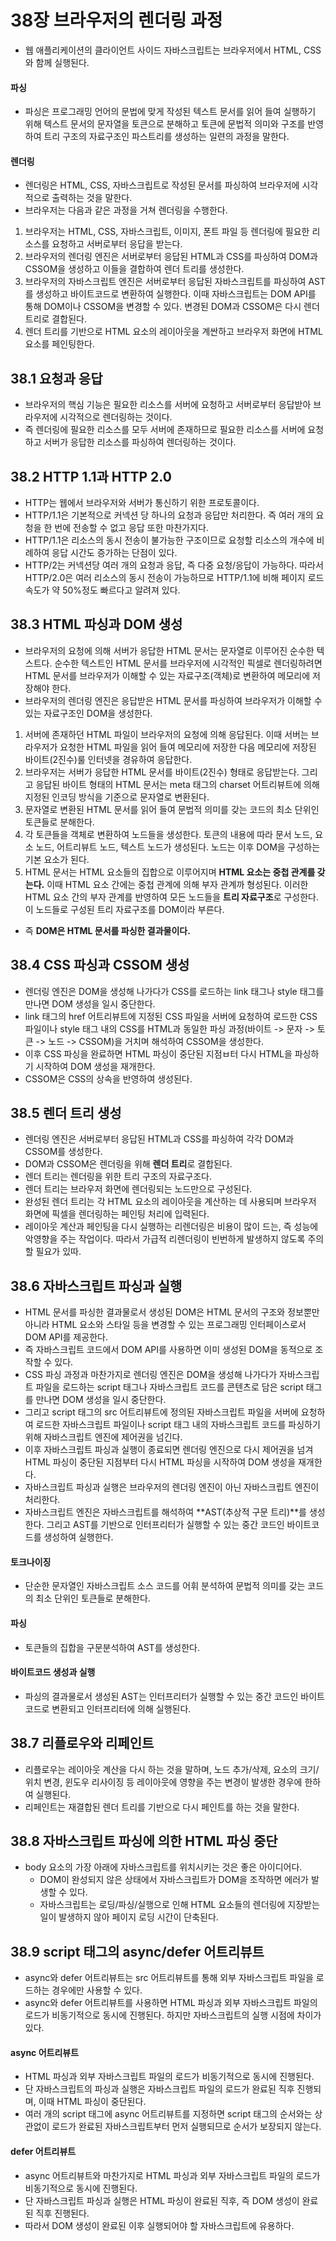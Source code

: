 # 38장 브라우저의 렌더링 과정

- 웹 애플리케이션의 클라이언트 사이드 자바스크립트는 브라우저에서 HTML, CSS와 함께 실행된다.

#### 파싱

- 파싱은 프로그래밍 언어의 문법에 맞게 작성된 텍스트 문서를 읽어 들여 실행하기 위해 텍스트 문서의 문자열을 토큰으로 분해하고 토큰에 문법적 의미와 구조를 반영하여 트리 구조의 자료구조인 파스트리를 생성하는 일련의 과정을 말한다.

#### 렌더링

- 렌더링은 HTML, CSS, 자바스크립트로 작성된 문서를 파싱하여 브라우저에 시각적으로 출력하는 것을 말한다.
- 브라우저는 다음과 같은 과정을 거쳐 렌더링을 수행한다.

1. 브라우저는 HTML, CSS, 자바스크립트, 이미지, 폰트 파일 등 렌더링에 필요한 리소스를 요청하고 서버로부터 응답을 받는다.
2. 브라우저의 렌더링 엔진은 서버로부터 응답된 HTML과 CSS를 파싱하여 DOM과 CSSOM을 생성하고 이들을 결합하여 렌더 트리를 생성한다.
3. 브라우저의 자바스크립트 엔진은 서버로부터 응답된 자바스크립트를 파싱하여 AST를 생성하고 바이트코드로 변환하여 실행한다. 이때 자바스크립트는 DOM API를 통해 DOM이나 CSSOM을 변경할 수 있다. 변경된 DOM과 CSSOM은 다시 렌더 트리로 결합된다.
4. 렌더 트리를 기반으로 HTML 요소의 레이아웃을 계싼하고 브라우저 화면에 HTML 요소를 페인팅한다.

## 38.1 요청과 응답

- 브라우저의 핵심 기능은 필요한 리소스를 서버에 요청하고 서버로부터 응답받아 브라우저에 시각적으로 렌더링하는 것이다.
- 즉 렌더링에 필요한 리소스를 모두 서버에 존재하므로 필요한 리소스를 서버에 요청하고 서버가 응답한 리소스를 파싱하여 렌더링하는 것이다.

## 38.2 HTTP 1.1과 HTTP 2.0

- HTTP는 웹에서 브라우저와 서버가 통신하기 위한 프로토콜이다.
- HTTP/1.1은 기본적으로 커넥션 당 하나의 요청과 응답만 처리한다. 즉 여러 개의 요청을 한 번에 전송할 수 없고 응답 또한 마찬가지다.
- HTTP/1.1은 리소스의 동시 전송이 불가능한 구조이므로 요청할 리소스의 개수에 비례하여 응답 시간도 증가하는 단점이 있다.
- HTTP/2는 커넥션당 여러 개의 요청과 응답, 즉 다중 요청/응답이 가능하다. 따라서 HTTP/2.0은 여러 리소스의 동시 전송이 가능하므로 HTTP/1.1에 비해 페이지 로드 속도가 약 50%정도 빠르다고 알려져 있다.

## 38.3 HTML 파싱과 DOM 생성

- 브라우저의 요청에 의해 서버가 응답한 HTML 문서는 문자열로 이루어진 순수한 텍스트다. 순수한 텍스트인 HTML 문서를 브라우저에 시각적인 픽셀로 렌더링하려면 HTML 문서를 브라우저가 이해할 수 있는 자료구조(객체)로 변환하여 메모리에 저장해야 한다.
- 브라우저의 렌더링 엔진은 응답받은 HTML 문서를 파싱하여 브라우저가 이해할 수 있는 자료구조인 DOM을 생성한다.

1. 서버에 존재하던 HTML 파일이 브라우저의 요청에 의해 응답된다. 이때 서버는 브라우저가 요청한 HTML 파일을 읽어 들여 메모리에 저장한 다음 메모리에 저장된 바이트(2진수)룰 인터넷을 경유하여 응답한다.
2. 브라우저는 서버가 응답한 HTML 문서를 바이트(2진수) 형태로 응답받는다. 그리고 응답된 바이트 형태의 HTML 문서는 meta 태그의 charset 어트리뷰트에 의해 지정된 인코딩 방식을 기준으로 문자열로 변환된다.
3. 문자열로 변환된 HTML 문서를 읽어 들여 문법적 의미를 갖는 코드의 최소 단위인 토큰들로 분해한다.
4. 각 토큰들을 객체로 변환하여 노드들을 생성한다. 토큰의 내용에 따라 문서 노드, 요소 노드, 어트리뷰트 노드, 텍스트 노드가 생성된다. 노드는 이후 DOM을 구성하는 기본 요소가 된다.
5. HTML 문서는 HTML 요소들의 집합으로 이루어지며 **HTML 요소는 중첩 관계를 갖는다.** 이때 HTML 요소 간에는 중첩 관계에 의해 부자 관계까 형성된다. 이러한 HTML 요소 간의 부자 관계를 반영하여 모든 노드들을 **트리 자료구조**로 구성한다. 이 노드들로 구성된 트리 자료구조를 DOM이라 부른다.

- 즉 **DOM은 HTML 문서를 파싱한 결과물이다.**

## 38.4 CSS 파싱과 CSSOM 생성

- 렌더링 엔진은 DOM을 생성해 나가다가 CSS를 로드하는 link 태그나 style 태그를 만나면 DOM 생성을 일시 중단한다.
- link 태그의 href 어트리뷰트에 지정된 CSS 파일을 서버에 요청하여 로드한 CSS 파일이나 style 태그 내의 CSS를 HTML과 동일한 파싱 과정(바이트 -> 문자 -> 토큰 -> 노드 -> CSSOM)을 거치며 해석하여 CSSOM을 생성한다.
- 이후 CSS 파싱을 완료하면 HTML 파싱이 중단된 지점ㅂ터 다시 HTML을 파싱하기 시작하여 DOM 생성을 재개한다.
- CSSOM은 CSS의 상속을 반영하여 생성된다.

## 38.5 렌더 트리 생성

- 렌더링 엔진은 서버로부터 응답된 HTML과 CSS를 파싱하여 각각 DOM과 CSSOM를 생성한다.
- DOM과 CSSOM은 렌더링을 위해 **렌더 트리**로 결합된다.
- 렌더 트리는 렌더링을 위한 트리 구조의 자료구조다.
- 렌더 트리는 브라우저 화면에 렌더링되는 노드만으로 구성된다.
- 완성된 렌더 트리는 각 HTML 요소의 레이아웃을 계산하는 데 사용되며 브라우저 화면에 픽셀을 렌더링하는 페인팅 처리에 입력된다.
- 레이아웃 계산과 페인팅을 다시 실행하는 리렌더링은 비용이 많이 드는, 즉 성능에 악영향을 주는 작업이다. 따라서 가급적 리렌더링이 빈번하게 발생하지 않도록 주의할 필요가 있따.

## 38.6 자바스크립트 파싱과 실행

- HTML 문서를 파싱한 결과물로서 생성된 DOM은 HTML 문서의 구조와 정보뿐만 아니라 HTML 요소와 스타일 등을 변경할 수 있는 프로그래밍 인터페이스로서 DOM API를 제공한다.
- 즉 자바스크립트 코드에서 DOM API를 사용하면 이미 생성된 DOM을 동적으로 조작할 수 있다.
- CSS 파싱 과정과 마찬가지로 렌더링 엔진은 DOM을 생성해 나가다가 자바스크립트 파일을 로드하는 script 태그나 자바스크립트 코드를 콘텐츠로 담은 script 태그를 만나면 DOM 생성을 일시 중단한다.
- 그리고 script 태그의 src 어트리뷰트에 정의된 자바스크립트 파일을 서버에 요청하여 로드한 자바스크립트 파일이나 script 태그 내의 자바스크립트 코드를 파싱하기 위해 자바스크립트 엔진에 제어권을 넘긴다.
- 이후 자바스크립트 파싱과 실행이 종료되면 렌더링 엔진으로 다시 제어권을 넘겨 HTML 파싱이 중단된 지점부터 다시 HTML 파싱을 시작하여 DOM 생성을 재개한다.
- 자바스크립트 파싱과 실행은 브라우저의 렌더링 엔진이 아닌 자바스크립트 엔진이 처리한다.
- 자바스크립트 엔진은 자바스크립트를 해석하여 **AST(추상적 구문 트리)**를 생성한다. 그리고 AST를 기반으로 인터프리터가 실행할 수 있는 중간 코드인 바이트코드를 생성하여 실행한다.

#### 토크나이징

- 단순한 문자열인 자바스크립트 소스 코드를 어휘 분석하여 문법적 의미를 갖는 코드의 최소 단위인 토큰들로 분해한다.

#### 파싱

- 토큰들의 집합을 구문분석하여 AST를 생성한다.

#### 바이트코드 생성과 실행

- 파싱의 결과물로서 생성된 AST는 인터프리터가 실행할 수 있는 중간 코드인 바이트코드로 변환되고 인터프리터에 의해 실행된다.

## 38.7 리플로우와 리페인트

- 리플로우는 레이아웃 계산을 다시 하는 것을 말하며, 노드 추가/삭제, 요소의 크기/위치 변경, 윈도우 리사이징 등 레이아웃에 영향을 주는 변경이 발생한 경우에 한하여 실행된다.
- 리페인트는 재결합된 렌더 트리를 기반으로 다시 페인트를 하는 것을 말한다.

## 38.8 자바스크립트 파싱에 의한 HTML 파싱 중단

- body 요소의 가장 아래에 자바스크립트를 위치시키는 것은 좋은 아이디어다.
  - DOM이 완성되지 않은 상태에서 자바스크립트가 DOM을 조작하면 에러가 발생할 수 있다.
  - 자바스크립트는 로딩/파싱/실행으로 인해 HTML 요소들의 렌더링에 지장받는 일이 발생하지 않아 페이지 로딩 시간이 단축된다.

## 38.9 script 태그의 async/defer 어트리뷰트

- async와 defer 어트리뷰트는 src 어트리뷰트를 통해 외부 자바스크립트 파일을 로드하는 경우에만 사용할 수 있다.
- async와 defer 어트리뷰트를 사용하면 HTML 파싱과 외부 자바스크립트 파일의 로드가 비동기적으로 동시에 진행된다. 하지만 자바스크립트의 실행 시점에 차이가 있다.

#### async 어트리뷰트

- HTML 파싱과 외부 자바스크립트 파일의 로드가 비동기적으로 동시에 진행된다.
- 단 자바스크립트의 파싱과 실행은 자바스크립트 파일의 로드가 완료된 직후 진행되며, 이때 HTML 파싱이 중단된다.
- 여러 개의 script 태그에 async 어트리뷰트를 지정하면 script 태그의 순서와는 상관없이 로드가 완료된 자바스크립트부터 먼저 실행되므로 순서가 보장되지 않는다.

#### defer 어트리뷰트

- async 어트리뷰트와 마찬가지로 HTML 파싱과 외부 자바스크립트 파일의 로드가 비동기적으로 동시에 진행된다.
- 단 자바스크립트 파싱과 실행은 HTML 파싱이 완료된 직후, 즉 DOM 생성이 완료된 직후 진행된다.
- 따라서 DOM 생성이 완료된 이후 실행되어야 할 자바스크립트에 유용하다.
